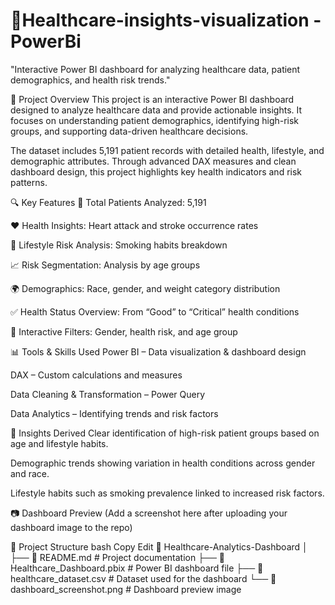 # 🏥Healthcare-insights-visualization - PowerBi
"Interactive Power BI dashboard for analyzing healthcare data, patient demographics, and health risk trends."

📌 Project Overview
This project is an interactive Power BI dashboard designed to analyze healthcare data and provide actionable insights.
It focuses on understanding patient demographics, identifying high-risk groups, and supporting data-driven healthcare decisions.

The dataset includes 5,191 patient records with detailed health, lifestyle, and demographic attributes.
Through advanced DAX measures and clean dashboard design, this project highlights key health indicators and risk patterns.

🔍 Key Features
👥 Total Patients Analyzed: 5,191

❤️ Health Insights: Heart attack and stroke occurrence rates

🚬 Lifestyle Risk Analysis: Smoking habits breakdown

📈 Risk Segmentation: Analysis by age groups

🌍 Demographics: Race, gender, and weight category distribution

✅ Health Status Overview: From “Good” to “Critical” health conditions

🌟 Interactive Filters: Gender, health risk, and age group

📊 Tools & Skills Used
Power BI – Data visualization & dashboard design

DAX – Custom calculations and measures

Data Cleaning & Transformation – Power Query

Data Analytics – Identifying trends and risk factors

🎯 Insights Derived
Clear identification of high-risk patient groups based on age and lifestyle habits.

Demographic trends showing variation in health conditions across gender and race.

Lifestyle habits such as smoking prevalence linked to increased risk factors.

📷 Dashboard Preview
(Add a screenshot here after uploading your dashboard image to the repo)

📂 Project Structure
bash
Copy
Edit
📁 Healthcare-Analytics-Dashboard
│
├── 📄 README.md              # Project documentation
├── 📄 Healthcare_Dashboard.pbix   # Power BI dashboard file
├── 📄 healthcare_dataset.csv  # Dataset used for the dashboard
└── 📄 dashboard_screenshot.png # Dashboard preview image
